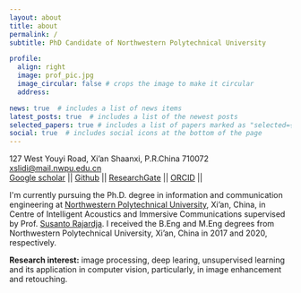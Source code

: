 ```yaml
---
layout: about
title: about
permalink: /
subtitle: PhD Candidate of Northwestern Polytechnical University

profile:
  align: right
  image: prof_pic.jpg
  image_circular: false # crops the image to make it circular
  address: 

news: true  # includes a list of news items
latest_posts: true  # includes a list of the newest posts
selected_papers: true # includes a list of papers marked as "selected={true}"
social: true  # includes social icons at the bottom of the page
---
```


127 West Youyi Road, Xi’an Shaanxi, P.R.China 710072 <br>
xslidi@mail.nwpu.edu.cn <br>
[Google scholar](https://scholar.google.com/citations?user=r6WfS2gAAAAJ) || [Github](https://github.com/xslidi) || [ResearchGate](https://www.researchgate.net/profile/Di-Li-38) || [ORCID](https://orcid.org/0000-0001-8059-8783) ||


I'm currently pursuing the Ph.D. degree in information and communication engineering at [Northwestern Polytechnical University](https://www.nwpu.edu.cn/), Xi’an, China, in Centre
of Intelligent Acoustics and Immersive Communications supervised by Prof. [Susanto Rajardja](https://www.singaporetech.edu.sg/directory/faculty/susanto-rahardja). I received the B.Eng and M.Eng degrees from Northwestern Polytechnical University, Xi’an, China in 2017 and 2020, respectively. 

**Research interest:** image processing, deep learing, unsupervised learning and its application in computer vision, particularly, in image enhancement and retouching.